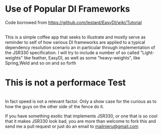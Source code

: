 # Use of Popular DI Frameworks

Code borrowed from https://github.com/lestard/EasyDI/wiki/Tutorial <br><br>

This is a simple coffee app that seeks to illustrate and mostly serve as reminder to 
self of how various DI frameworks are applied to a typical dependency resolution scenario
an in particular through implementation of the JSR330 specification.
I will try to include a number of so called "Light-weights" like feather, EasyDI, 
as well as some "heavy-weights", like Spring,Weld and so on and so forth <br>

# This is not a performace Test
<br>
In fact speed is not a relevant factor. Only a show case for the curious as to how the 
guys on the other side of the fence do it.<br>

If you have something exotic that implements JSR330, or one that is so cool that it 
makes JSR330 look bad, you are more than welcome to fork this and send me a pull request
or just do an email to mailnjeru@gmail.com
